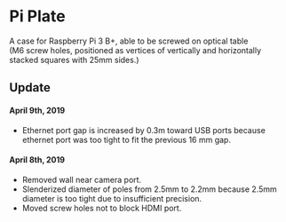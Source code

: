 # Pi Plate

A case for Raspberry Pi 3 B+, able to be screwed on optical table  
(M6 screw holes, positioned as vertices of vertically and horizontally stacked squares with 25mm sides.)

## Update

#### April 9th, 2019
* Ethernet port gap is increased by 0.3m toward USB ports because ethernet port was too tight to fit the previous 16 mm gap.

#### April 8th, 2019  
* Removed wall near camera port.  
* Slenderized diameter of poles from 2.5mm to 2.2mm because 2.5mm diameter is too tight due to insufficient precision.  
* Moved screw holes not to block HDMI port.
